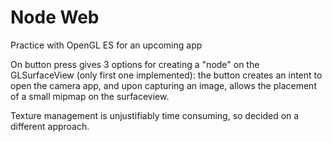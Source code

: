 # Node Web
Practice with OpenGL ES for an upcoming app

On button press gives 3 options for creating a "node" on the GLSurfaceView (only first one implemented):
 the button creates an intent to open the camera app, and upon capturing an image, allows the placement of a small mipmap
 on the surfaceview.
 
Texture management is unjustifiably time consuming, so decided on a different approach.
